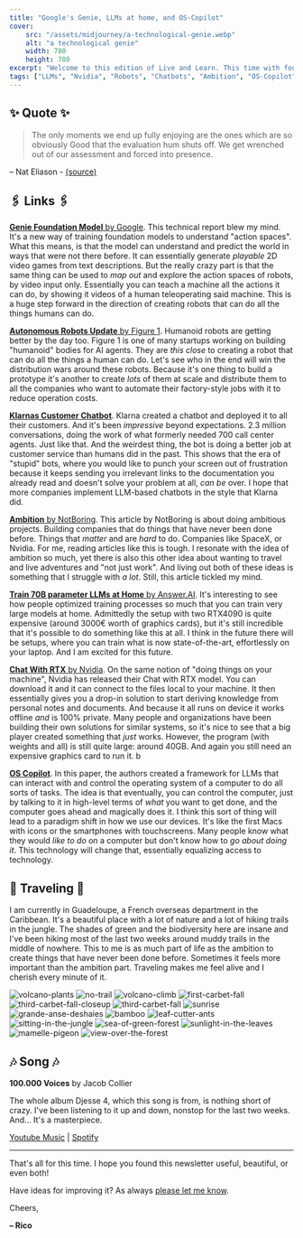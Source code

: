 ```yaml
---
title: "Google's Genie, LLMs at home, and OS-Copilot"
cover:
    src: "/assets/midjourney/a-technological-genie.webp"
    alt: "a technological genie"
    width: 780
    height: 780
excerpt: "Welcome to this edition of Live and Learn. This time with foundation models that can generate 2D video games, better humanoid robots, and a chatbot that does the work of 700 call center agents. Plus, a new article by NotBoring and a new framework for LLMs that can interact with and control the operating system of a computer."
tags: ["LLMs", "Nvidia", "Robots", "Chatbots", "Ambition", "OS-Copilot", "Genie", "Klarna", "Answer.AI", "Figure 1", "NotBoring", "foundation model"]
---
```


## ✨ Quote ✨

> The only moments we end up fully enjoying are the ones which are so obviously Good that the evaluation hum shuts off. We get wrenched out of our assessment and forced into presence.

– Nat Eliason - [(source)](https://blog.nateliason.com/p/this-moment)

## 🖇️ Links 🖇️

[**Genie Foundation Model** by Google](https://sites.google.com/view/genie-2024). This technical report blew my mind. It's a new way of training foundation models to understand "action spaces". What this means, is that the model can understand and predict the world in ways that were not there before. It can essentially generate *playable* 2D video games from text descriptions. But the really crazy part is that the same thing can be used to *map out* and explore the action spaces of robots, by video input only. Essentially you can teach a machine all the actions it can do, by showing it videos of a human teleoperating said machine. This is a huge step forward in the direction of creating robots that can do all the things humans can do.

[**Autonomous Robots Update** by Figure 1](https://twitter.com/Figure_robot/status/1762184059399377370). Humanoid robots are getting better by the day too. Figure 1 is one of many startups working on building "humanoid" bodies for AI agents. They are *this close* to creating a robot that can do all the things a human can do. Let's see who in the end will win the distribution wars around these robots. Because it's one thing to build a prototype it's another to create *lots* of them at scale and distribute them to all the companies who want to automate their factory-style jobs with it to reduce operation costs.

[**Klarnas Customer Chatbot**](https://www.klarna.com/international/press/klarna-ai-assistant-handles-two-thirds-of-customer-service-chats-in-its-first-month/). Klarna created a chatbot and deployed it to all their customers. And it's been *impressive* beyond expectations. 2.3 million conversations, doing the work of what formerly needed 700 call center agents. Just like that. And the weirdest thing, the bot is doing a better job at customer service than humans did in the past. This shows that the era of "stupid" bots, where you would like to punch your screen out of frustration because it keeps sending you irrelevant links to the documentation you already read and doesn't solve your problem at all, *can be* over. I hope that more companies implement LLM-based chatbots in the style that Klarna did. 

[**Ambition** by NotBoring](https://www.notboring.co/p/ambitions-gravity). This article by NotBoring is about doing ambitious projects. Building companies that do things that have never been done before. Things that *matter* and are *hard* to do. Companies like SpaceX, or Nvidia. For me, reading articles like this is tough. I resonate with the idea of ambition so much, yet there is also this other idea about wanting to travel and live adventures and "not just work". And living out both of these ideas is something that I struggle with *a lot*. Still, this article tickled my mind. 

[**Train 70B parameter LLMs at Home** by Answer.AI](https://www.answer.ai/posts/2024-03-06-fsdp-qlora.html). It's interesting to see how people optimized training processes so much that you can train very large models at home. Admittedly the setup with two RTX4090 is quite expensive (around 3000€ worth of graphics cards), but it's still incredible that it's possible to do something like this at all. I think in the future there will be setups, where you can train what is now state-of-the-art, effortlessly on your laptop. And I am excited for this future. 

[**Chat With RTX** by Nvidia](https://www.nvidia.com/en-gb/ai-on-rtx/chat-with-rtx-generative-ai/). On the same notion of "doing things on your machine", Nvidia has released their Chat with RTX model. You can download it and it can connect to the files local to your machine. It then essentially gives you a drop-in solution to start deriving knowledge from personal notes and documents. And because it all runs on device it works offline *and* is 100% private. Many people and organizations have been building their own solutions for similar systems, so it's nice to see that a big player created something that *just* works. However, the program (with weights and all) is still quite large: around 40GB. And again you still need an expensive graphics card to run it. b

[**OS Copilot**](https://os-copilot.github.io/). In this paper, the authors created a framework for LLMs that can interact with and control the operating system of a computer to do all sorts of tasks. The idea is that eventually, you can control the computer, just by talking to it in high-level terms of *what* you want to get done, and the computer goes ahead and magically does it. I think this sort of thing will lead to a paradigm shift in how we use our devices. It's like the first Macs with icons or the smartphones with touchscreens. Many people know what they would *like to do* on a computer but don't know how to *go about doing it*. This technology will change that, essentially equalizing access to technology.

## 🌌 Traveling 🌌

I am currently in Guadeloupe, a French overseas department in the Caribbean. It's a beautiful place with a lot of nature and a lot of hiking trails in the jungle. The shades of green and the biodiversity here are insane and I've been hiking most of the last two weeks around muddy trails in the middle of nowhere. This to me is as much part of life as the ambition to create things that have never been done before. Sometimes it feels more important than the ambition part. Traveling makes me feel alive and I cherish every minute of it. 

![volcano-plants](/assets/newsletter/guadeloupe/volcano-plants.webp) 
![no-trail](/assets/newsletter/guadeloupe/no-trail.webp) 
![volcano-climb](/assets/newsletter/guadeloupe/volcano-climb.webp) 
![first-carbet-fall](/assets/newsletter/guadeloupe/first-carbet-fall.webp) 
![third-carbet-fall-closeup](/assets/newsletter/guadeloupe/third-carbet-fall-closeup.webp) 
![third-carbet-fall](/assets/newsletter/guadeloupe/third-carbet-fall.webp) 
![sunrise](/assets/newsletter/guadeloupe/sunrise.webp) 
![grande-anse-deshaies](/assets/newsletter/guadeloupe/grande-anse-deshaies.webp) 
![bamboo](/assets/newsletter/guadeloupe/bamboo.webp) 
![leaf-cutter-ants](/assets/newsletter/guadeloupe/leaf-cutter-ants.webp) 
![sitting-in-the-jungle](/assets/newsletter/guadeloupe/sitting-in-the-jungle.webp) 
![sea-of-green-forest](/assets/newsletter/guadeloupe/sea-of-green-forest.webp) 
![sunlight-in-the-leaves](/assets/newsletter/guadeloupe/sunlight-in-the-leaves.webp) 
![mamelle-pigeon](/assets/newsletter/guadeloupe/mamelle-pigeon.webp) 
![view-over-the-forest](/assets/newsletter/guadeloupe/view-over-the-forest.webp)


## 🎶 Song 🎶

**100.000 Voices** by Jacob Collier 

The whole album Djesse 4, which this song is from, is nothing short of crazy. I've been listening to it up and down, nonstop for the last two weeks. And… It's a masterpiece.

[Youtube Music](https://music.youtube.com/watch?v=2olTuOXnhSU) | [Spotify](https://open.spotify.com/track/4RenR9s7VhyzHVHMdTmjx2)

---

That's all for this time. I hope you found this newsletter useful, beautiful, or even both!

Have ideas for improving it? As always [please let me know](https://airtable.com/shro1VeyG4lkNXkx2). 

Cheers,

**– Rico**


